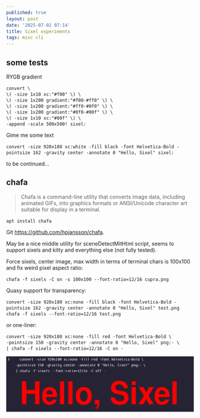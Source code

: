 ```yaml
---
published: true
layout: post
date: '2025-07-02 07:14'
title: Sixel experiments
tags: misc cli 
---
```


## some tests

RYGB gradient

    convert \
    \( -size 1x10 xc:"#f00" \) \
    \( -size 1x200 gradient:"#f00-#ff0" \) \
    \( -size 1x200 gradient:"#ff0-#0f0" \) \
    \( -size 1x200 gradient:"#0f0-#00f" \) \
    \( -size 1x10 xc:"#00f" \) \
    -append -scale 500x500! sixel:

Gime me some text

    convert -size 920x180 xc:white -fill black -font Helvetica-Bold -pointsize 162 -gravity center -annotate 0 "Hello, Sixel" sixel:


to be continued...

## chafa

> Chafa is a command-line utility that converts image data, including animated GIFs, into graphics formats or ANSI/Unicode character art suitable for display in a terminal.

    apt install chafa

Git <https://github.com/hpjansson/chafa>.

May be a nice middle utility for sceneDetectMitHtml script, seems to support sixels and kitty and everything else (not fully tested).

Force sixels, center image, max width in terms of terminal chars is 100x100 and fix weird pixel aspect ratio:

    chafa -f sixels -C on -s 100x100 --font-ratio=12/16 cupra.png

Quasy support for transparency:

    convert -size 920x180 xc:none -fill black -font Helvetica-Bold -pointsize 162 -gravity center -annotate 0 "Hello, Sixel" test.png
    chafa -f sixels --font-ratio=12/16 test.png

or one-liner:

    convert -size 920x180 xc:none -fill red -font Helvetica-Bold \
    -pointsize 150 -gravity center -annotate 0 "Hello, Sixel" png:- \
    | chafa -f sixels --font-ratio=12/16 -C on -

![chafa in action](/media/helloSixelChafa.png)